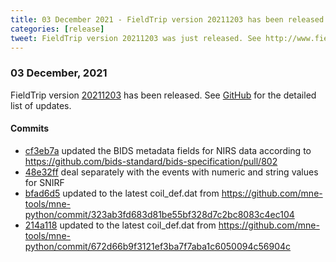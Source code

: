 ```yaml
---
title: 03 December 2021 - FieldTrip version 20211203 has been released
categories: [release]
tweet: FieldTrip version 20211203 was just released. See http://www.fieldtriptoolbox.org/#03-december-2021
---
```


### 03 December, 2021

FieldTrip version [20211203](http://github.com/fieldtrip/fieldtrip/releases/tag/20211203) has been released.
See [GitHub](https://github.com/fieldtrip/fieldtrip/compare/20211201...20211203) for the detailed list of updates.

#### Commits

- [cf3eb7a](http://github.com/fieldtrip/fieldtrip/commit/cf3eb7a) updated the BIDS metadata fields for NIRS data according to https://github.com/bids-standard/bids-specification/pull/802
- [48e32ff](http://github.com/fieldtrip/fieldtrip/commit/48e32ff) deal separately with the events with numeric and string values for SNIRF
- [bfad6d5](http://github.com/fieldtrip/fieldtrip/commit/bfad6d5) updated to the latest coil_def.dat from https://github.com/mne-tools/mne-python/commit/323ab3fd683d81be55bf328d7c2bc8083c4ec104
- [214a118](http://github.com/fieldtrip/fieldtrip/commit/214a118) updated to the latest coil_def.dat from https://github.com/mne-tools/mne-python/commit/672d66b9f3121ef3ba7f7aba1c6050094c56904c
